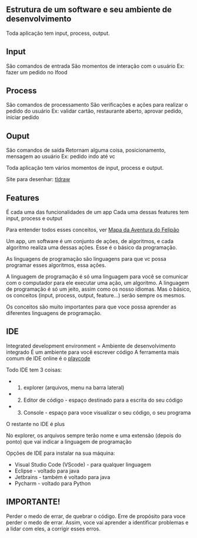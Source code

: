 ## Estrutura de um software e seu ambiente de desenvolvimento

Toda aplicação tem input, process, output.

## Input

São comandos de entrada
São momentos de interação com o usuário
Ex: fazer um pedido no Ifood

## Process

São comandos de processamento
São verificações e ações para realizar o pedido do usuário
Ex: validar cartão, restaurante aberto, aprovar pedido, iniciar pedido

## Ouput

São comandos de saída
Retornam alguma coisa, posicionamento, mensagem ao usuário
Ex: pedido indo até vc

Toda aplicação tem vários momentos de input, process e output. 

Site para desenhar: [tldraw](https://www.tldraw.com/)


## Features

É cada uma das funcionalidades de um app 
Cada uma dessas features tem input, process e output

Para entender todos esses conceitos, ver [Mapa da Aventura do Felipão](https://helpful-jump-17b.notion.site/Mapa-de-aventura-91f3e9bd923842149d4dba754dc65c07)

Um app, um software é um conjunto de ações, de algoritmos, e cada algoritmo realiza uma dessas ações. Esse é o básico da programação. 

As linguagens de programação são linguagens para que vc possa programar esses algoritmos, essa ações.

A linguagem de programação é só uma linguagem para você se comunicar com o computador para ele executar uma ação, um algoritmo. A linguagem de programação é só um jeito, assim como os nosso idiomas. Mas o básico, os conceitos (input, process, output, feature…) serão sempre os mesmos. 

Os conceitos são muito importantes para que voce possa aprender as diferentes linguagens de programação. 


## IDE 

Integrated development environment = Ambiente de desenvolvimento integrado
É um ambiente para você escrever código 
A ferramenta mais comum de IDE online é o [playcode](https://playcode.io/javascript)

Todo IDE tem 3 coisas:
* 1. explorer (arquivos, menu na barra lateral)
* 2. Editor de código - espaço destinado para a escrita do seu código
* 3. Console - espaço para voce visualizar o seu código, o seu programa

O restante no IDE é plus

No explorer, os arquivos sempre terão nome e uma extensão (depois do ponto) que vai indicar a linguagem de programação

Opções de IDE para instalar na sua máquina:
- Visual Studio Code (VScode) - para qualquer linguagem
- Eclipse - voltado para java
- Jetbrains - também é voltado para java
- Pycharm - voltado para Python


## IMPORTANTE! 
Perder o medo de errar, de quebrar o código.
Erre de propósito para voce perder o medo de errar. 
Assim, voce vai aprender a identificar problemas e a lidar com eles, a corrigir esses erros. 